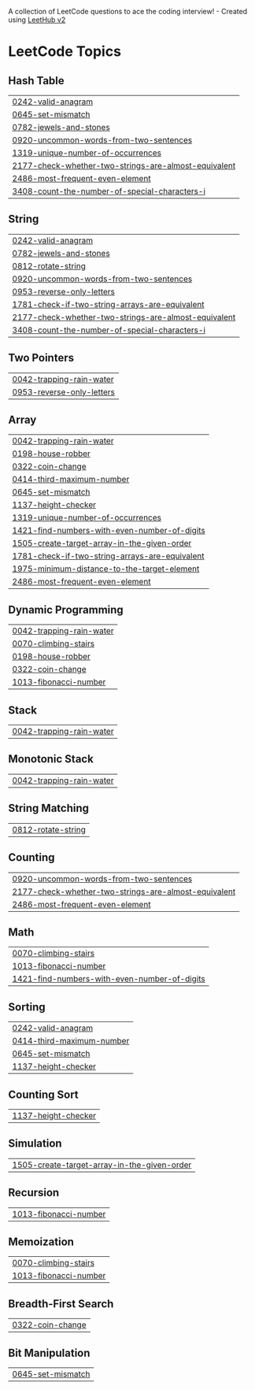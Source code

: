 A collection of LeetCode questions to ace the coding interview! - Created using [LeetHub v2](https://github.com/arunbhardwaj/LeetHub-2.0)
<!---LeetCode Topics Start-->
# LeetCode Topics
## Hash Table
|  |
| ------- |
| [0242-valid-anagram](https://github.com/IYYAPPAN10R/Leetcode-Solutions/tree/master/0242-valid-anagram) |
| [0645-set-mismatch](https://github.com/IYYAPPAN10R/Leetcode-Solutions/tree/master/0645-set-mismatch) |
| [0782-jewels-and-stones](https://github.com/IYYAPPAN10R/Leetcode-Solutions/tree/master/0782-jewels-and-stones) |
| [0920-uncommon-words-from-two-sentences](https://github.com/IYYAPPAN10R/Leetcode-Solutions/tree/master/0920-uncommon-words-from-two-sentences) |
| [1319-unique-number-of-occurrences](https://github.com/IYYAPPAN10R/Leetcode-Solutions/tree/master/1319-unique-number-of-occurrences) |
| [2177-check-whether-two-strings-are-almost-equivalent](https://github.com/IYYAPPAN10R/Leetcode-Solutions/tree/master/2177-check-whether-two-strings-are-almost-equivalent) |
| [2486-most-frequent-even-element](https://github.com/IYYAPPAN10R/Leetcode-Solutions/tree/master/2486-most-frequent-even-element) |
| [3408-count-the-number-of-special-characters-i](https://github.com/IYYAPPAN10R/Leetcode-Solutions/tree/master/3408-count-the-number-of-special-characters-i) |
## String
|  |
| ------- |
| [0242-valid-anagram](https://github.com/IYYAPPAN10R/Leetcode-Solutions/tree/master/0242-valid-anagram) |
| [0782-jewels-and-stones](https://github.com/IYYAPPAN10R/Leetcode-Solutions/tree/master/0782-jewels-and-stones) |
| [0812-rotate-string](https://github.com/IYYAPPAN10R/Leetcode-Solutions/tree/master/0812-rotate-string) |
| [0920-uncommon-words-from-two-sentences](https://github.com/IYYAPPAN10R/Leetcode-Solutions/tree/master/0920-uncommon-words-from-two-sentences) |
| [0953-reverse-only-letters](https://github.com/IYYAPPAN10R/Leetcode-Solutions/tree/master/0953-reverse-only-letters) |
| [1781-check-if-two-string-arrays-are-equivalent](https://github.com/IYYAPPAN10R/Leetcode-Solutions/tree/master/1781-check-if-two-string-arrays-are-equivalent) |
| [2177-check-whether-two-strings-are-almost-equivalent](https://github.com/IYYAPPAN10R/Leetcode-Solutions/tree/master/2177-check-whether-two-strings-are-almost-equivalent) |
| [3408-count-the-number-of-special-characters-i](https://github.com/IYYAPPAN10R/Leetcode-Solutions/tree/master/3408-count-the-number-of-special-characters-i) |
## Two Pointers
|  |
| ------- |
| [0042-trapping-rain-water](https://github.com/IYYAPPAN10R/Leetcode-Solutions/tree/master/0042-trapping-rain-water) |
| [0953-reverse-only-letters](https://github.com/IYYAPPAN10R/Leetcode-Solutions/tree/master/0953-reverse-only-letters) |
## Array
|  |
| ------- |
| [0042-trapping-rain-water](https://github.com/IYYAPPAN10R/Leetcode-Solutions/tree/master/0042-trapping-rain-water) |
| [0198-house-robber](https://github.com/IYYAPPAN10R/Leetcode-Solutions/tree/master/0198-house-robber) |
| [0322-coin-change](https://github.com/IYYAPPAN10R/Leetcode-Solutions/tree/master/0322-coin-change) |
| [0414-third-maximum-number](https://github.com/IYYAPPAN10R/Leetcode-Solutions/tree/master/0414-third-maximum-number) |
| [0645-set-mismatch](https://github.com/IYYAPPAN10R/Leetcode-Solutions/tree/master/0645-set-mismatch) |
| [1137-height-checker](https://github.com/IYYAPPAN10R/Leetcode-Solutions/tree/master/1137-height-checker) |
| [1319-unique-number-of-occurrences](https://github.com/IYYAPPAN10R/Leetcode-Solutions/tree/master/1319-unique-number-of-occurrences) |
| [1421-find-numbers-with-even-number-of-digits](https://github.com/IYYAPPAN10R/Leetcode-Solutions/tree/master/1421-find-numbers-with-even-number-of-digits) |
| [1505-create-target-array-in-the-given-order](https://github.com/IYYAPPAN10R/Leetcode-Solutions/tree/master/1505-create-target-array-in-the-given-order) |
| [1781-check-if-two-string-arrays-are-equivalent](https://github.com/IYYAPPAN10R/Leetcode-Solutions/tree/master/1781-check-if-two-string-arrays-are-equivalent) |
| [1975-minimum-distance-to-the-target-element](https://github.com/IYYAPPAN10R/Leetcode-Solutions/tree/master/1975-minimum-distance-to-the-target-element) |
| [2486-most-frequent-even-element](https://github.com/IYYAPPAN10R/Leetcode-Solutions/tree/master/2486-most-frequent-even-element) |
## Dynamic Programming
|  |
| ------- |
| [0042-trapping-rain-water](https://github.com/IYYAPPAN10R/Leetcode-Solutions/tree/master/0042-trapping-rain-water) |
| [0070-climbing-stairs](https://github.com/IYYAPPAN10R/Leetcode-Solutions/tree/master/0070-climbing-stairs) |
| [0198-house-robber](https://github.com/IYYAPPAN10R/Leetcode-Solutions/tree/master/0198-house-robber) |
| [0322-coin-change](https://github.com/IYYAPPAN10R/Leetcode-Solutions/tree/master/0322-coin-change) |
| [1013-fibonacci-number](https://github.com/IYYAPPAN10R/Leetcode-Solutions/tree/master/1013-fibonacci-number) |
## Stack
|  |
| ------- |
| [0042-trapping-rain-water](https://github.com/IYYAPPAN10R/Leetcode-Solutions/tree/master/0042-trapping-rain-water) |
## Monotonic Stack
|  |
| ------- |
| [0042-trapping-rain-water](https://github.com/IYYAPPAN10R/Leetcode-Solutions/tree/master/0042-trapping-rain-water) |
## String Matching
|  |
| ------- |
| [0812-rotate-string](https://github.com/IYYAPPAN10R/Leetcode-Solutions/tree/master/0812-rotate-string) |
## Counting
|  |
| ------- |
| [0920-uncommon-words-from-two-sentences](https://github.com/IYYAPPAN10R/Leetcode-Solutions/tree/master/0920-uncommon-words-from-two-sentences) |
| [2177-check-whether-two-strings-are-almost-equivalent](https://github.com/IYYAPPAN10R/Leetcode-Solutions/tree/master/2177-check-whether-two-strings-are-almost-equivalent) |
| [2486-most-frequent-even-element](https://github.com/IYYAPPAN10R/Leetcode-Solutions/tree/master/2486-most-frequent-even-element) |
## Math
|  |
| ------- |
| [0070-climbing-stairs](https://github.com/IYYAPPAN10R/Leetcode-Solutions/tree/master/0070-climbing-stairs) |
| [1013-fibonacci-number](https://github.com/IYYAPPAN10R/Leetcode-Solutions/tree/master/1013-fibonacci-number) |
| [1421-find-numbers-with-even-number-of-digits](https://github.com/IYYAPPAN10R/Leetcode-Solutions/tree/master/1421-find-numbers-with-even-number-of-digits) |
## Sorting
|  |
| ------- |
| [0242-valid-anagram](https://github.com/IYYAPPAN10R/Leetcode-Solutions/tree/master/0242-valid-anagram) |
| [0414-third-maximum-number](https://github.com/IYYAPPAN10R/Leetcode-Solutions/tree/master/0414-third-maximum-number) |
| [0645-set-mismatch](https://github.com/IYYAPPAN10R/Leetcode-Solutions/tree/master/0645-set-mismatch) |
| [1137-height-checker](https://github.com/IYYAPPAN10R/Leetcode-Solutions/tree/master/1137-height-checker) |
## Counting Sort
|  |
| ------- |
| [1137-height-checker](https://github.com/IYYAPPAN10R/Leetcode-Solutions/tree/master/1137-height-checker) |
## Simulation
|  |
| ------- |
| [1505-create-target-array-in-the-given-order](https://github.com/IYYAPPAN10R/Leetcode-Solutions/tree/master/1505-create-target-array-in-the-given-order) |
## Recursion
|  |
| ------- |
| [1013-fibonacci-number](https://github.com/IYYAPPAN10R/Leetcode-Solutions/tree/master/1013-fibonacci-number) |
## Memoization
|  |
| ------- |
| [0070-climbing-stairs](https://github.com/IYYAPPAN10R/Leetcode-Solutions/tree/master/0070-climbing-stairs) |
| [1013-fibonacci-number](https://github.com/IYYAPPAN10R/Leetcode-Solutions/tree/master/1013-fibonacci-number) |
## Breadth-First Search
|  |
| ------- |
| [0322-coin-change](https://github.com/IYYAPPAN10R/Leetcode-Solutions/tree/master/0322-coin-change) |
## Bit Manipulation
|  |
| ------- |
| [0645-set-mismatch](https://github.com/IYYAPPAN10R/Leetcode-Solutions/tree/master/0645-set-mismatch) |
<!---LeetCode Topics End-->